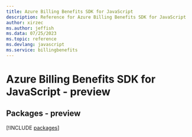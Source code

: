 ```yaml
---
title: Azure Billing Benefits SDK for JavaScript
description: Reference for Azure Billing Benefits SDK for JavaScript
author: xirzec
ms.author: jeffish
ms.data: 07/25/2023
ms.topic: reference
ms.devlang: javascript
ms.service: billingbenefits
---
```

# Azure Billing Benefits SDK for JavaScript - preview
## Packages - preview
[!INCLUDE [packages](billing-benefits-index.md)]